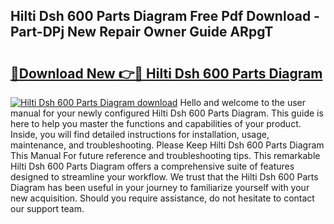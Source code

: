 ## Hilti Dsh 600 Parts Diagram Free Pdf Download - Part-DPj New Repair Owner Guide ARpgT

# <h2><a href="http://dft0yst.blite.top/?on=Hilti+Dsh+600+Parts+Diagram">🔗Download New 👉🔴 Hilti Dsh 600 Parts Diagram</a></h2>

[![Hilti Dsh 600 Parts Diagram download](https://i.imgur.com/lujVjoI.png)](http://dft0yst.blite.top/?on=Hilti+Dsh+600+Parts+Diagram)
Hello and welcome to the user manual for your newly configured Hilti Dsh 600 Parts Diagram. This guide is here to help you master the functions and capabilities of your product. Inside, you will find detailed instructions for installation, usage, maintenance, and troubleshooting. Please Keep Hilti Dsh 600 Parts Diagram This Manual For future reference and troubleshooting tips. This remarkable Hilti Dsh 600 Parts Diagram offers a comprehensive suite of features designed to streamline your workflow. We trust that the Hilti Dsh 600 Parts Diagram has been useful in your journey to familiarize yourself with your new acquisition. Should you require assistance, do not hesitate to contact our support team.

